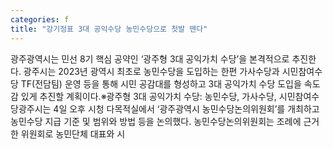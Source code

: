```yaml
---
categories: f
title: "강기정표 3대 공익수당 농민수당으로 첫발 뗀다"
---
```

광주광역시는 민선 8기 핵심 공약인 ‘광주형 3대 공익가치 수당’을 본격적으로 추진한다. 광주시는 2023년 광역시 최초로 농민수당을 도입하는 한편 가사수당과 시민참여수당 TF(전담팀) 운영 등을 통해 시민 공감대를 형성하고 3대 공익가치 수당 도입을 속도감 있게 추진할 계획이다.※광주형 3대 공익가치 수당: 농민수당, 가사수당, 시민참여수당광주시는 4일 오후 시청 다목적실에서 ‘광주광역시 농민수당논의위원회’를 개최하고 농민수당 지급 기준 및 범위와 방법 등을 논의했다. 농민수당논의위원회는 조례에 근거한 위원회로 농민단체 대표와 시